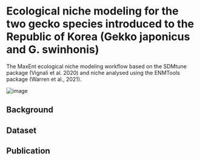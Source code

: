 # Ecological niche modeling for the two gecko species introduced to the Republic of Korea (Gekko japonicus and G. swinhonis)
The MaxEnt ecological niche modeling workflow based on the SDMtune package (Vignali et al. 2020) and niche analysed using the ENMTools package (Warren et al., 2021).

![image](https://github.com/yucheols/Gekko/assets/85914125/3ccb9d09-bdfa-484d-a5d6-dbfa1ced0c70)

Background
- 

Dataset
-

Publication
-
